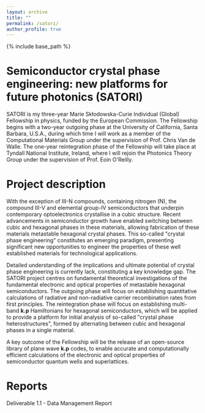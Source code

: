 ```yaml
---
layout: archive
title: ""
permalink: /satori/
author_profile: true
---
```


{% include base_path %}

Semiconductor crystal phase engineering: new platforms for future photonics (SATORI)
======

SATORI is my three-year Marie Skłodowska-Curie Individual (Global) Fellowship in physics, funded by the European Commission. The Fellowship begins with a two-year outgoing phase at the University of California, Santa Barbara, U.S.A., during which time I will work as a member of the Computational Materials Group under the supervision of Prof. Chris Van de Walle. The one-year reintegration phase of the Fellowship will take place at Tyndall National Institute, Ireland, where I will rejoin the Photonics Theory Group under the supervision of Prof. Eoin O'Reilly.


Project description
======

With the exception of III-N compounds, containing nitrogen (N), the compound III-V and elemental group-IV semiconductors that underpin contemporary optoelectronics crystallise in a cubic structure. Recent advancements in semiconductor growth have enabled switching between cubic and hexagonal phases in these materials, allowing fabrication of these materials metastable hexagonal crystal phases. This so-called "crystal phase engineering" constitutes an emerging paradigm, presenting significant new opportunities to engineer the properties of these well established materials for technological applications.

Detailed understanding of the implications and ultimate potential of crystal phase engineering is currently lack, constituting a key knowledge gap.
The SATORI project centres on fundamental theoretical investigations of the fundamental electronic and optical properties of metastable hexagonal semiconductors. The outgoing phase will focus on establishing quantitative calculations of radiative and non-radiative carrier recombination rates from first principles. The reintegration phase will focus on establishing multi-band **k.p** Hamiltonians for hexagonal semiconductors, which will be applied to provide a platform for initial analysis of so-called "crystal phase heterostructures", formed by alternating between cubic and hexagonal phases in a single material.

A key outcome of the Fellowship will be the release of an open-source library of plane wave **k.p** codes, to enable accurate and computationally efficient calculations of the electronic and optical properties of semiconductor quantum wells and superlattices.


Reports
======

Deliverable 1.1 - Data Management Report
